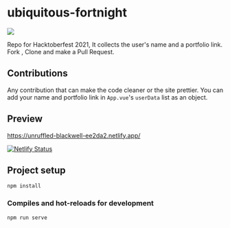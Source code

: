 # ubiquitous-fortnight

![](https://img.shields.io/badge/%20-hacktoberfest%20-orange)


Repo for Hacktoberfest 2021, It collects the user's name and a portfolio link. Fork , Clone and make a Pull Request.


## Contributions

Any contribution that can make the code cleaner or the site prettier.
You can add your name and portfolio link in `App.vue`'s `userData` list as an object.


## Preview
https://unruffled-blackwell-ee2da2.netlify.app/

[![Netlify Status](https://api.netlify.com/api/v1/badges/1facfe68-c5c2-4a1d-ab49-d95f89676dbf/deploy-status)](https://app.netlify.com/sites/unruffled-blackwell-ee2da2/deploys)

## Project setup
```
npm install
```

### Compiles and hot-reloads for development
```
npm run serve
```


